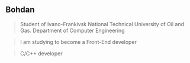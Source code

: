 ## Bohdan

> Student of Ivano-Frankivsk National Technical University of Oil and Gas. Department of Computer Engineering

> I am studying to become a Front-End developer

> С/С++ developer

<!---
sabotajinc/sabotajinc is a ✨ special ✨ repository because its `README.md` (this file) appears on your GitHub profile.
You can click the Preview link to take a look at your changes.
--->
